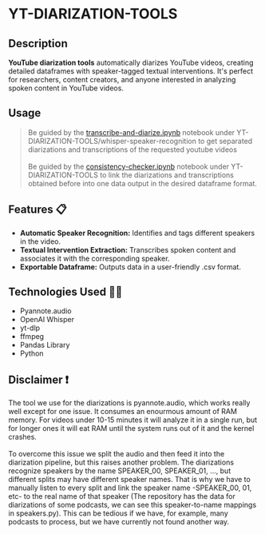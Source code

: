 
# YT-DIARIZATION-TOOLS

## Description
**YouTube diarization tools** automatically diarizes YouTube videos, creating detailed dataframes with speaker-tagged textual interventions. It's perfect for researchers, content creators, and anyone interested in analyzing spoken content in YouTube videos.

## Usage
> Be guided by the [transcribe-and-diarize.ipynb](YT-DIARIZATION-TOOLS/whisper-speaker-recognition/transcribe-and-diarize.ipynb) notebook under YT-DIARIZATION-TOOLS/whisper-speaker-recognition to get separated diarizations and transcriptions of the requested youtube videos\
> \
> Be guided by the [consistency-checker.ipynb](YT-DIARIZATION-TOOLS/consistency-checker.ipynb) notebook under YT-DIARIZATION-TOOLS to link the diarizations and transcriptions obtained before into one data output in the desired dataframe format.


## Features 📋
- **Automatic Speaker Recognition:** Identifies and tags different speakers in the video.
- **Textual Intervention Extraction:** Transcribes spoken content and associates it with the corresponding speaker.
- **Exportable Dataframe:** Outputs data in a user-friendly .csv format.

## Technologies Used 👨‍💻
- Pyannote.audio
- OpenAI Whisper
- yt-dlp
- ffmpeg
- Pandas Library
- Python

## Disclaimer ❗
The tool we use for the diarizations is pyannote.audio, which works really well except for one issue. It consumes an enourmous amount of RAM memory. For videos under 10-15 minutes it will analyze it in a single run, but for longer ones it will eat RAM until the system runs out of it and the kernel crashes.
\
\
To overcome this issue we split the audio and then feed it into the diarization pipeline, but this raises another problem. The diarizations recognize speakers by the name SPEAKER_00, SPEAKER_01, ..., but different splits may have different speaker names. That is why we have to manually listen to every split and link the speaker name -SPEAKER_00, 01, etc- to the real name of that speaker (The repository has the data for diarizations of some podcasts, we can see this speaker-to-name mappings in speakers.py). This can be tedious if we have, for example, many podcasts to process, but we have currently not found another way.
